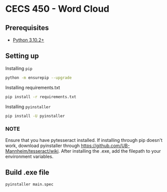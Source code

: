 # CECS 450 - Word Cloud

## Prerequisites

- [Python 3.10.2+](https://www.python.org/downloads/release/python-370/)

## Setting up
Installing `pip`
```bash
python -m ensurepip --upgrade
```

Installing requirements.txt
```bash
pip install -r requirements.txt
```

Installing `pyinstaller`
```bash
pip install -U pyinstaller
```

### NOTE
Ensure that you have pytesseract installed. If installing through pip doesn't work, download pyinstaller through https://github.com/UB-Mannheim/tesseract/wiki.
After installing the .exe, add the filepath to your environment variables.

## Build .exe file
```bash
pyinstaller main.spec
```